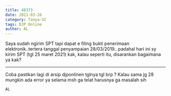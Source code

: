 ```yaml
---
title: 48373
date: 2021-03-26
category: Tanya-SC
tags: DJP Online
author: AL
---
```


Saya sudah ngirim SPT tapi dapat e filing bukti penerimaan elektronik..tertera tanggal penyampaian 28/03/2019…padahal hari ini sy kirim SPT (tgl 25 maret 2021) kak, kalau seperti itu, disarankan bagaimana ya kak?

---

Coba pastikan lagi di arsip djponlinen tglnya tgl brp ? Kalau sama jg 28 mungkin ada error ya selama msh ga telat harusnya ga masalah sih

`AL`
